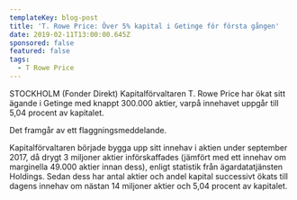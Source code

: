 ```yaml
---
templateKey: blog-post
title: 'T. Rowe Price: Över 5% kapital i Getinge för första gången'
date: 2019-02-11T13:00:00.645Z
sponsored: false
featured: false
tags:
  - T Rowe Price
---
```

STOCKHOLM (Fonder Direkt) Kapitalförvaltaren T. Rowe Price har ökat sitt ägande i Getinge med knappt 300.000 aktier, varpå innehavet uppgår till 5,04 procent av kapitalet.



Det framgår av ett flaggningsmeddelande.



Kapitalförvaltaren började bygga upp sitt innehav i aktien under september 2017, då drygt 3 miljoner aktier införskaffades (jämfört med ett innehav om marginella 49.000 aktier innan dess), enligt statistik från ägardatatjänsten Holdings. Sedan dess har antal aktier och andel kapital successivt ökats till dagens innehav om nästan 14 miljoner aktier och 5,04 procent av kapitalet.
